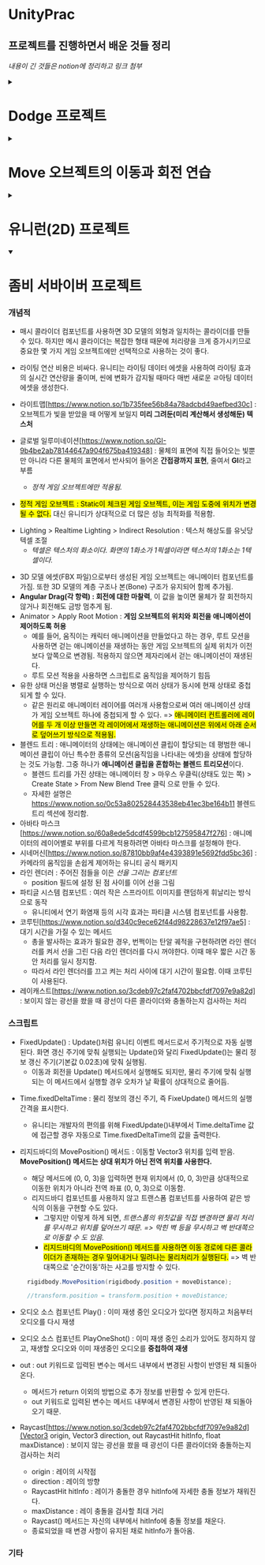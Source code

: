 # UnityPrac

## 프로젝트를 진행하면서 배운 것들 정리

_내용이 긴 것들은 notion에 정리하고 링크 첨부_

<details>
<summary> <h1> Dodge 프로젝트 </h1> </summary>
<div>

### 개념적

- Plane의 크기와 유닛 단위 : Plane의 크기는 가로세로 10유닛(Unit), 유니티에서 1유닛은 Cube 한 변의 길이, 즉, cube 가로길이의 10배

* 머티리얼(Material) : 셰이더와 텍스처가 합쳐진 에셋. 오브젝트의 픽셀 컬러를 결정

  - 셰이더 : 주어진 입력에 따라 픽셀의 최종 컬러를 결정하는 코드, 질감과 빛에 의한 반사와 굴절 등의 효과를 만들어 냄. => 물감
  - 텍스처 : 표면에 입히는 이미지 파일 => 스케치나 밑그림을 이해

* 알베도 : 반사율이라는 뜻, 물체가 어떤 색을 반사할지 결정 => 즉, 물체 표면의 기본색을 결정
* 트리거 콜라이더(Trigger Collider)[https://www.notion.so/Trigger-Collider-f05a6e6d6ada49ec8ea66207953a2815]
* 프리팹[https://www.notion.so/99ad603914194c838bfd39ec360131b9]

* <span style='background-color: #fcba03; color: black;'>리지드바디의 제약을 사용하면 힘이나 충돌 등 물리적인 상호작용으로 위치나 회전이 변경되는 것을 막을 수 있다. 그러나 트랜스폼 컴포넌트의 위치나 회전에 새로운 값을 할당하여 위치나 회전을 변경하는 것을 막을 수는 없다.</span>
* 충돌 이벤트 메서드[https://www.notion.so/661a5ab72b7b4ed7a93226bfb9c815c3]
* 유니티의 UI 시스템(**UGUI**) : 게임 월드와 UI를 별개의 공간으로 다루는 경우가 많았음 => 게임 월드(씬)에는 플레이어나 몬스터 등의 게임 오브젝트가 구성되고, 그것에 대한 정보를 표시하는 UI는 게임 오브젝트가 아닌 별개의 존재로 별개의 공간에서 다루는 경우가 많았다 => **유니티는 UI요소를 게임 월드 속의 게임 오브젝트 취급함**
* Quaternion(쿼터니언)[https://www.notion.so/Quaternion-885eb825a8db477282a0d857da7932b6]
  - 트랜스폼 컴포넌트의 rotation(회전)의 타입은 Vector3가 아닌 Quaternion임
  * 유니티 에디터의 인스펙터 창에서는 Quaternion이 비직관적이라서 rotation의 값읏 Vector3로 다루도록 배려한 것.

### 스크립트

- **스크립트 생성 후 유니티 에디터에서 스크립트 파일명 변경하면 스크립트 파일에 선언된 클래스명 자동으로 갱신안되니까 똑같이 수동으로 바꿔줘야 함. 스크립트 파일명이랑 클래스명이 같아야 올바르게 작동**

* MonoBehaviour 클래스를 상속받는 클래스들 유니티에서 컴포넌트로 사용 가능
* Update() : update 메서드는 한 프레임에 한 번, 매 프레임마다 반복 실행됨. => 60FPS이면 1초에 60번 실행됨.
* gameObject: gameObject 변수는 컴포넌트들의 기반 클래스인 MonoBehaviour에서 제공하는 GameObject 타입의 변수, 컴포넌트 입장에서 자신이 추가된 게임 오브젝트를 가리키는 변수
* GetComponent<~>() : 자신의 게임 오브젝트에서 제네릭 부분에 입력한 타입의 컴포넌트를 찾아오는 메서드
* Input.GetAxios(string axisName) : 어떤 축에 대한 입력값을 숫자로 반환하는 메서드(https://www.notion.so/Input-GetAxios-0f3988aa25374898bd16e3a724b10ccc)

- transform : Transform 타입의 변수, 자신의 게임 오브젝트의 transform 컴포넌트로 바로 접근하는 변수.

* FindObjectOfType<~>() : 씬에 존재하는 모든 오브젝트를 검색해서 원하는 타입의 오브젝트를 찾아냄.
  - 처리비용이 크기 때문에 start() 메서드처럼 초기에 한두 번 실행되는 메서드에서만 사용해야 함.
* Time.deltaTime : Update() 실행 사이의 시간 간격을 알기 위한 내장 변수
  - 1초에 60프레임의 속도로 화면을 갱신하는 컴퓨터에서는 1/60의 값, 마찬가지로 1초에 120프레임의 속도를 가진 컴퓨터이면 1/120의 값을 가짐
  * 1초당 60도 회전하도록 하려면 ? (rotationAngle = 60)
    ```C#
        void Update()
        {
            /*
            * 1초당 rotationAngle만큼 회전하도록 Time.deltaTime(초당 프레임에 역수를 취한 값)을 곱해준다.
            * 만약, 60FPS 컴퓨터라면
            * rotationAngle * (1/60) * (1초에 60번 update() 함수 실행)  = 총 60도 회전
            */
            transform.Rotate(0f, rotationAngle * Time.deltaTime , 0f);
        }
    ```
* Instantiate() : 게임 도중에 실시간으로 오브젝트를 생성할 때(즉, 복제) 해당 메서드 사용.
  ```
    Instantiate(원본, 위치, 회전)
  ```
* transform.LookAt(targetTransform) : 입력으로 다른 게임 오브젝트의 트랜스폼을 받는다. 입력받은 트랜스폼의 게임 오브젝트를 바라보도록 자신의 트랜스폼 회전을 변경함.
* using UnityEngine.UI : 유니티 UI 시스템과 관련된 코드 가져옴.
  using UnityEngine.SceneManagement : 씬 관리자(SceneManager) 등이 포함된 씬 관리 관련 코드를 가져옴.
* SceneManager.LoadScene("SampleScene") : 실행되면 직전까지의 씬을 파괴하고, 씬을 다시 로드함. 이것은 게임을 재시작하는 효과
  - SceneManager.LoadScene() : 해당 메서드로 로드할 씬은 빌드 설정의 빌드 목록에 등록되어 있어야 한다. 유니티 프로젝트를 생성할 때 자동 생성되는 SampleScene씬은 빌드 목록에 자동으로 등록되어 있으므로 따로 빌드 목록에 추가할 필요 없음.
    - 빌드 설정창과 빌드 목록 : 유니티 상단 메뉴의 File > Build Settings..으로 확인할 수 있음.
  * 씬 이름 이외에 빌드 순번을 사용해 씬 로드 가능. => SceneManager.LoadScene(0);
* PlayerPrefs[https://www.notion.so/PlayerPrefs-298998b10a08417b8ac6be28ad38e592]
* Text vs TextMeshProUGUI vs TextMeshPro : https://www.notion.so/Text-vs-TextMeshProUGUI-vs-TextMeshPro-81b0b32b5dc943bc9e4163ffd9d77a8d
* Vector3 연산(벡터 정규화, 크기,  내적, 외적)[https://www.notion.so/Vector3-d88974bc10ae4f05ab2910d00087bd29]
* Vector3 응용[https://www.notion.so/Vector3-69eb77db85a446f499ac0fb19e0d9e61]

### 기타

- **<span style='background-color: #fcba03; color: black; font-size: 15px;'>플레이 모드에서 수정한 사항은 저장이 안된다 !!!!! 필요한 수정을 할 경우 반드시 플레이 모드를 해제하고 하라!!!!</span>**

* 오브젝트 복사 : Ctrl + D
</div>
</details>

<details>
<summary>  <h1>Move 오브젝트의 이동과 회전 연습 </h1> </summary>
<div>

### 개념적

- 유니티 공간[https://www.notion.so/f69c850d440a42849ec8d3ec541c471b]

### 스크립트

- Translate(vector3) : Transform 타입이 제공하는 평행이동을 위한 메서드
  - 기본 지역공간을 기준으로 이루어짐
  - 전역 공간을 기준으로 변경하고 싶으면 두번째 인자로 Space.World 값을 주면 됨.

* Rotate(vector3) : Transform 타입이 제공하는 현재 회전 상태에서 입력된 회전만큼 게임 오브젝트를 더 회전시키는 메서드

  - 지역 공간 기준
  - 전역 공간을 주고싶으면 위 Translate 메서드 처럼 두번째 인자값 주면 됨.

* 벡터의 속기[https://www.notion.so/c681fba458f34b7ca81720ff961dd1f8] : 자주 사용되는 Vector3 값을 즉시 생성할 수 있다.
* Transform 타입이 제공하는 방향 관련 변수(transform.forward 등)[https://www.notion.so/Transform-transform-forward-36094d657455497387383740b080f0cc] 로 게임 오브젝트의 방향을 쉽게 알 수 있다.
</div>
</details>

<details>
<summary> <h1>유니런(2D) 프로젝트 </h1> </summary>
<div>

### 개념적

- 2D 프로젝트의 주요 특징(이 설정들을 각각 따로 변경하거나, 유니티 프로젝트 모드를 2D 또는 3D로 하여 일괄 변경할 수 있다.)
  - 이미지 파일을 스프라이트 타입으로 임포트함
  - 기본 생성 카메라가 직교모드를 사용함
  - 라이팅 설정 중 일부가 비활성화됨.
  - 씬 창이 2D 뷰로 보임.

* 유니티 2D 프로젝트와 3D 프로젝트는 유의미한 차이가 없다.유니티 프로젝트 생성 이후 언제든지 현재 프로젝트 설정을 2D와 3D 사이에서 변경할 수 있다.
* 프로젝트의 2D/3D 모드 설정과 사용할 컴포넌트의 종료는 서로 관련 없다. 게임 장르에 따라서 2D 프로젝트에서 2D가 아닌 일반 컴포넌트를 사용해도 문제 없음.
  - 2D 컴포넌트는 대부분 Vector2로 동작하거나 Vector3로 동작하되 z값을 무시함.
  - 하지만 2D 게임 오브젝트의 실제 위치값이 Vector2인 것은 아님. 프로젝트의 2D 게임 오브젝트도 실제로는 위치와 스케일 등을 Vector3로 저장한다. 다만, 원근감이 없으니 z값이 의미 없을 뿐.
* 스프라이트 : 2D 그래픽과 UI를 그릴 때 사용하는 텍스처 에셋(이미지 파일)이다.

- 유니티는 2D 프로젝트에서 이미지를 기본적으로 싱글 스프라이트 모드로 가져옴.
  - 싱글 스프라이트 : 하나의 스프라이트 에셋은 하나의 스프라이트를 표현
  - 멀티플 스프라이트[https://www.notion.so/Multiple-f4d9e19d15984b409fa11ddb64e57586] : 하나의 스프라이트 에셋을 여러 개의 개별 스프라이트로 잘라 사용할 수 있음.
  * 스프라이트 선택 > 인스펙터 창에서 Sprite Mode항목에서 single/multiple 변경 후 Apply 클릭

* 리지드바디 2D 컴포넌트 충돌 감지 방식
  1. Discrete(이산) : 충돌 감지를 일정 시간 간격으로 끊어서 실행한다.
  2. Continuous(연속) : 움직이기 이전 위치와 움직인 다음 위치 사이에서 예상되는 충돌까지 함께 감지
  - 연속이 이산보다 충돌 감지가 상대적으로 정확하지만 성능을 더 요구함.
* 해당 프로젝트에서 Player에 콜라이더 적용 시 박스 콜라이더 2D 대신 써클 콜라이더 2D를 사용한 이유 : Player 게임 오브젝트가 점프 후 각진 모소리에 안착했을 때 부드럽게 모서리를 타고 올라가도록 만들기 위함.
* 오디오 소스 컴포넌트[https://www.notion.so/db522d5b982b4aeaa99edf0522311ffa] : 게임 오브젝트에 소리를 낼 수 있는 능력을 부여
  - 오디오 소스 컴포넌트는 소리를 재생하는 부품이지, 소리를 담은 파일이 아님
  - 비유하자면 => 오디오 소스 컴포넌트(카세트 플레이어) , 오디오 클립(카세트테이프)
  * Play On Awake : 오디오 소스 컴포넌트가 활성화 되었을 때 최초 1회 오디오를 자동 재생하는 옵션
    - 해당 프로젝트에선 해당 설정이 활성화되어 있으면 게임 시작과 동시에 점프 소리가 1회 무조건 재생되므로 해제함.
* 애니메이션 만들기[https://www.notion.so/274cf1a0aac0410f9dcc7514303f6c46]
* 애니메이터 컨트롤러와 애니메이터[https://www.notion.so/0c53a802528443538eb41ec3be164b11]
* 정렬 레이어[https://www.notion.so/2e4bc49a7bdb424b843d68a79798490f] : 2D 게임 오브젝트가 그려지는 순서는 스프라이트 렌더러의 정렬 레이어가 결정
  - **가장 아래쪽 정렬 레이어가 가장 앞쪽에 그려진다.**
* 박스 콜라이더 2D 컴포넌트는 추가될 때 2D 게임 오브젝트의 스프라이트에 맞춰서 크기가 자동 설정됨. 따라서 박스 콜라이더 2D 컴포넌트의 size 필드의 x 값을 게임 오브젝트의 가로 길이로 볼 수 있다.
* 캔버스는 UI를 잡아두는 틀이다. 캔버스의 크기는 게임을 실행 중인 화면의 해당도로 결정됨. 캔버스 컴포넌트의 UI 스케일 모드의 **기본 설정은 고정 픽셀 크기** => 캔버스 크기가 변해도 배치된 UI 요소 크기가 변하지 않아서 화면 해상도에 따라 크기가 작아지는 문제 발생 =><span style='background-color: #fcba03; color: black; font-width: bold;'> **화면 크기에 따라 스케일 모드**는 다른 크기의 화면에 캔버스가 그려질 때 캔버스 자체를 확대/축소해서 해상도에 따라 UI 크게 달라지지 않음 </span>
  - 화면 크기에 따라 스케일 모드는 실제 화면과 기준 해상도 사이의 화면 비율이 다른 경우 캔버스 스케일러 컴포넌트 일치(Match)필드 값이 높은 방향의 길이를 유지하고 다른 방향의 길이를 조정함.
  - 그래서 <span style='background-color: #fcba03; color: black;'>UI 요소가 많이 나열된 방향의 일치 값을 높게 주는 것이 좋다.</span>
    - 예를 들어 세로 방향으로 버튼이 많이 나열되어 있다면 화면 비율이 변했을 때 가로보다 세로 방향의 레이아웃이 망가지기 쉽기 때문에 세로 일치값을 높이는게 좋음
* 게임 매니저[https://www.notion.so/ex-7db9587e822c48ffadf3875a66ef69fe] : 게임의 전반적인 상태를 관리하는 역할, 일반적으로 프로그램에 단 하나만 존재해야함(싱클톤 권장)
  - 해당 프로젝트에서의 역할
    - 점수 저장
    - 게임오버 상태 표현
    - 플레이어의 사망을 감지해 게임오버 처리 실행
    - 점수에 따라 점수 UI 텍스트 갱신
    - 게임오버되었을 때 게임오버 UI 활성화
* 오브젝트 풀링[https://www.notion.so/f2618a5d819f43d496f730182fe7c8f6] : 초기에 필요한 만큼 오브젝트를 미리 만들어 '풀'에 쌓아두는 방식 => 해당 프로젝트에서 발판을 무한 반복 생성하기 위해 사용함

### 스크립트

- Input.GetMouseButtonDown(int button) : 마우스 버튼을 누른 순간
  - 파라미터 : 0, 1, 2에 따라 마우스 왼쪽버튼, 오른쪽버튼, 휠버튼

* playerRigidbody.velocity = Vector2.zero : 점프 직전 속도를 제로로 변경하는 이유 => 직전까지의 힘(속도)가 상쇄되거나 합쳐져서 점프 높이가 비일관적으로 되는 현상을 막기위해
  1. 점프 사이에 충분한 시간 간격을 두고 이단 점프 실행(마우스 왼쪽 버튼을 여유 있게 두번 클릭)
  2. 매우 짧은 간격으로 이단 점프 실행(마우스 왼쪽 버튼을 빠르게 두번 클릭)
  - 2번의 경우 첫 번째 점프의 힘과 속력이 두 번째 점프의 힘과 속력에 그대로 합쳐진다. 따라서 2의 경우 두 번째 점프에 의한 상승 속도와 높이가 1의 경우에 비해 비약적으로 증가함
* playerRigidbody.velocity.y > 0 : 최고점에서 속도는 제로에 가깝다.
  - 이 시점에서 점프 속도가 아닌 낙하 속도를 절반으로 줄이는 문제가 발생할 수 있다.
  - 마우스 왼쪽 버튼을 너무 오래 누르고 있다가 캐릭터가 최고 높이에 도달한 후 낙하하기 시작한 시점에 손을 떼었다고 가정.
  - y 방향 속도 값이 0 이하일 때 속도를 절반으로 줄이면 상승 속도가 아니라 낙하 속도가 절반 줄어듬 그래서 해당 조건 추가
* OnCollisionEnter2D : 2D콜라이더를 사용하는 경우 OnTriggerEnter()의 2D버전인 OnCollisionEnter2D 메서드를 사용해야함.
* Collision 타입에서 충돌 지점의 정보를 담는 contacts라는 변수[https://www.notion.so/Collision-contacts-0feab03419f94d868bc88aed43c46fa9]
* Awake() : Start() 메서드처럼 초기 1회 자동 실행되는 유니티 이벤트 메서드지만, Start() 메서드보다 실행시점이 한 프레임 더 빠름
* OnEnable() : Awake()나 Start() 같은 유니티 이벤트 메서드. Start() 메서드처럼 컴포넌트가 활성화될 때 자동으로 한 번 실행됨. 하지만 처음 한 번만 실행되는 Start() 메서드와 달리 해당 메서드는 컴포넌트가 활성화 될 때마다 매번 다시 실행됨. => 컴포넌트를 끄고 다시 켜는 방식으로 재실행가능
  - 게임 오브젝트가 활성화될 때마다 상태를 리셋하는 기능을 구현할 때 주로 이용된다.
    - 해당 메서드에 초기화 코드를 넣어두고, 게임 오브젝트의 정보를 리셋해야 할 때마다 게임 오브젝트를 끄고 다시 켜는 방식으로 활용
* Quaternion.identity : 오일러각의 (0, 0, 0) 회전에 대응

### 기타

- 프리팹 갱신하기
  1. 하이어라키 창에서 수정된 프리팹 게임 오브젝트 선택
  2. 인스펙터 창에서 Overrides > Apply All 클릭

* 오디오 클립을 하이어라키 창으로 drag & drop 하면 해당 오디오 클립을 사용하는 오디오 소스 컴포넌트가 추가된 게임 오브젝트가 자동 생성됨.
</div>
</details>

<details open>
<summary> <h1> 좀비 서바이버 프로젝트 </h1> </summary>
<div>

### 개념적

- 매시 콜라이더 컴포넌트를 사용하면 3D 모델의 외형과 일치하는 콜라이더를 만들 수 있다. 하지만 메시 콜라이더는 복잡한 형태 때문에 처리량을 크게 증가시키므로 중요한 몇 가지 게임 오브젝트에만 선택적으로 사용하는 것이 좋다.

* 라이팅 연산 비용은 비싸다. 유니티는 라이팅 데이터 에셋을 사용하여 라이팅 효과의 실시간 연산량을 줄이며, 씬에 변화가 감지될 때마다 매번 새로운 ㄹ아팅 데이터 에셋을 생성한다.

* 라이트맵[https://www.notion.so/1b735fee56b84a78adcbd49aefbed30c] : 오브젝트가 빛을 받았을 때 어떻게 보일지 **미리 그려둔(미리 계산해서 생성해둔) 텍스처**
* 글로벌 일루미네이션[https://www.notion.so/GI-9b4be2ab78144647a904f675ba419348] : 물체의 표면에 직접 들어오는 빛뿐만 아니라 다른 물체의 표면에서 반사되어 들어온 **간접광까지 표현**, 줄여서 **GI**라고 부름
  - _정적 게임 오브젝트에만 적용됨._
* <span style="background-color: yellow; color: black;">정적 게임 오브젝트 : Static이 체크된 게임 오브젝트, 이는 게임 도중에 위치가 변경될 수 없다.</span> 대신 유니티가 상대적으로 더 많은 성능 최적화를 적용함.

- Lighting > Realtime Lighting > Indirect Resolution : 텍스처 해상도를 유닛당 텍셀 조절
  - _텍셀은 텍스처의 화소이다. 화면의 1화소가 1픽셀이라면 텍스처의 1화소는 1텍셀이다._

* 3D 모델 에셋(FBX 파일)으로부터 생성된 게임 오브젝트는 애니메이터 컴포넌트를 가짐. 또한 3D 모델의 계층 구조나 본(Bone) 구조가 유지되어 함께 추가됨.
* **Angular Drag(각 항력) : 회전에 대한 마찰력**, 이 값을 높이면 물체가 잘 회전하지 않거나 회전해도 금방 멈추게 됨.
* Animator > Apply Root Motion : **게임 오브젝트의 위치와 회전을 애니메이션이 제어하도록 허용**
  - 예를 들어, 움직이는 캐릭터 애니메이션을 만들었다고 하는 경우, 루트 모션을 사용하면 걷는 애니메이션을 재생하는 동안 게임 오브젝트의 실제 위치가 이전보다 앞쪽으로 변경됨. 적용하지 않으면 제자리에서 걷는 애니메이션이 재생된다.
  * 루트 모션 적용을 사용하면 스크립트로 움직임을 제어하기 힘듬
* 유한 상태 머신을 병렬로 실행하는 방식으로 여러 상태가 동시에 현재 상태로 중첩되게 할 수 있다.
  - 같은 원리로 애니메이터 레이어를 여러개 사용함으로써 여러 애니메이션 상태가 게임 오브젝트 하나에 중첩되게 할 수 있다. => <span style="background-color: yellow; color: black;">애니메이터 컨트롤러에 레이어를 두 개 이상 만들면 각 레이어에서 재생하는 애니메이션은 위에서 아래 순서로 덮어쓰기 방식으로 적용됨.</span>
* 블렌드 트리 : 애니메이터의 상태에는 애니메이션 클립이 할당되는 데 평범한 애니메이션 클립이 아닌 특수한 종류의 모션(움직임을 나타내는 에셋)을 상태에 할당하는 것도 가능함. 그중 하나가 **애니메이션 클립을 혼합하는 블렌드 트리모션**이다.
  - 블렌드 트리를 가진 상태는 애니메이터 창 > 마우스 우클릭(상태도 있는 쪽) > Create State > From New Blend Tree 클릭 으로 만들 수 있다.
  * 자세한 설명은 https://www.notion.so/0c53a802528443538eb41ec3be164b11 블렌드 트리 섹션에 정리함.
* 아바타 마스크[https://www.notion.so/60a8ede5dcdf4599bcb127595847f276] : 애니메이터의 레이어별로 부위를 다르게 적용하려면 아바타 마스크를 설정해야 한다.
* 시네머신[https://www.notion.so/87810bb9af4e4393891e5692fdd5bc36] : 카메라의 움직임을 손쉽게 제어하는 유니티 공식 패키지
* 라인 렌더러 : 주어진 점들을 이은 _선을 그리는 컴포넌트_
  - position 필드에 설정 된 점 사이를 이어 선을 그림
* 파티글 시스템 컴포넌트 : 여러 작은 스프라이트 이미지를 랜덤하게 휘날리는 방식으로 동작
  - 유니티에서 연기 화염재 등의 시각 효과는 파티클 시스템 컴포넌트를 사용함.
* 코루틴[https://www.notion.so/d340c9ece62f44d98228637e12f97ae5] : 대기 시간을 가질 수 있는 메서드
  - 총을 발사하는 효과가 필요한 경우, 번쩍이는 탄알 궤적을 구현하려면 라인 렌더러를 켜서 선을 그린 다음 라인 렌더러를 다시 꺼야한다. 이때 매우 짧은 시간 동안 처리를 일시 정지함.
  - 따라서 라인 렌더러를 끄고 켜는 처리 사이에 대기 시간이 필요함. 이때 코루틴이 사용된다.
* 레이캐스트[https://www.notion.so/3cdeb97c2faf4702bbcfdf7097e9a82d] : 보이지 않는 광선을 쐈을 때 광선이 다른 콜라이더와 충돌하는지 검사하는 처리

### 스크립트

- FixedUpdate() : Update()처럼 유니티 이벤트 메서드로서 주기적으로 자동 실행된다. 화면 갱신 주기에 맞춰 실행되는 Update()와 달리 FixedUpdate()는 물리 정보 갱신 주기(기본값 0.02초)에 맞춰 실행됨.
  - 이동과 회전을 Update() 메서드에서 실행해도 되지만, 물리 주기에 맞춰 실행되는 이 메서드에서 실행할 경우 오차가 날 확률이 상대적으로 줄어듬.

* Time.fixedDeltaTime : 물리 정보의 갱신 주기, 즉 FixeUpdate() 메서드의 실행 간격을 표시한다.
  - 유니티는 개발자의 편의를 위해 FixedUpdate()내부에서 Time.deltaTime 값에 접근할 경우 자동으로 Time.fixedDeltaTime의 값을 출력한다.
* 리지드바디의 MovePosition() 메서드 : 이동할 Vector3 위치를 입력 받음. **MovePosition() 메서드는 상대 위치가 아닌 전역 위치를 사용한다.**

  - 해당 메서드에 (0, 0, 3)을 입력하면 현재 위치에서 (0, 0, 3)만큼 상대적으로 이동한 위치가 아니라 전역 좌표 (0, 0, 3)으로 이동함.

  * 리지드바디 컴포넌트를 사용하지 않고 트랜스폼 컴포넌트를 사용하여 같은 방식의 이동을 구현할 수도 있다.
    - 그렇지만 이렇게 하게 되면, _트랜스폼의 위칫값을 직접 변경하면 물리 처리를 무시하고 위치를 덮어쓰기 때문. => 막힌 벽 등을 무시하고 벽 반대쪽으로 이동할 수 도 있음._
    - <span style="background-color: yellow; color: black;">리지드바디의 MovePosition() 메서드를 사용하면 이동 경로에 다른 콜라이더가 존재하는 경우 밀어내거나 밀려나는 물리처리가 실행된다.</span> => 벽 반대쪽으로 '순간이동'하는 사고를 방지할 수 있다.

  ```C#
    rigidbody.MovePosition(rigidbody.position + moveDistance);

    //transform.position = transform.position + moveDistance;
  ```

* 오디오 소스 컴포넌트 Play() : 이미 재생 중인 오디오가 있다면 정지하고 처음부터 오디오를 다시 재생
* 오디오 소스 컴포넌트 PlayOneShot() : 이미 재생 중인 소리가 있어도 정지하지 않고, 재생할 오디오와 이미 재생중인 오디오를 **중첩하여 재생**
* out : out 키워드로 입력된 변수는 메서드 내부에서 변경된 사항이 반영된 채 되돌아 온다.
  - 메서드가 return 이외의 방법으로 추가 정보를 반환할 수 있게 만든다.
  - out 키워드로 입력된 변수는 메서드 내부에서 변경된 사항이 반영된 채 되돌아오기 때문.
* Raycast[https://www.notion.so/3cdeb97c2faf4702bbcfdf7097e9a82d](Vector3 origin, Vector3 direction, out RaycastHit hitInfo, float maxDistance) : 보이지 않는 광선을 쐈을 때 광선이 다른 콜라이더와 충돌하는지 검사하는 처리
  - origin : 레이의 시작점
  - direction : 레이의 방향
  - RaycastHit hitInfo : 레이가 충돌한 경우 hitInfo에 자세한 충돌 정보가 채워진다.
  - maxDistance : 레이 충돌을 검사할 최대 거리
  * Raycast() 메서드는 자신의 내부에서 hitInfo에 충돌 정보를 채운다.
  * 종료되었을 때 변경 사항이 유지된 채로 hitInfo가 돌아옴.

### 기타

  </div>
  </details>
